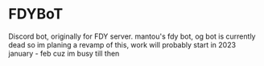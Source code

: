# FDYBoT


Discord bot, originally for FDY server.
mantou's fdy bot, og bot is currently dead so im planing a revamp of this, work will probably start in 2023 january - feb cuz im busy till then
